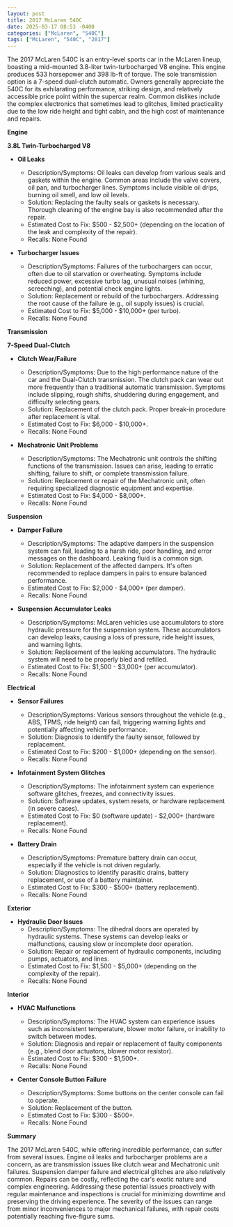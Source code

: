 ```yaml
---
layout: post
title: 2017 McLaren 540C
date: 2025-03-17 08:53 -0400
categories: ["McLaren", "540C"]
tags: ["McLaren", "540C", "2017"]
---
```

The 2017 McLaren 540C is an entry-level sports car in the McLaren lineup, boasting a mid-mounted 3.8-liter twin-turbocharged V8 engine. This engine produces 533 horsepower and 398 lb-ft of torque. The sole transmission option is a 7-speed dual-clutch automatic. Owners generally appreciate the 540C for its exhilarating performance, striking design, and relatively accessible price point within the supercar realm. Common dislikes include the complex electronics that sometimes lead to glitches, limited practicality due to the low ride height and tight cabin, and the high cost of maintenance and repairs.

**Engine**

**3.8L Twin-Turbocharged V8**

*   **Oil Leaks**
    *   Description/Symptoms: Oil leaks can develop from various seals and gaskets within the engine. Common areas include the valve covers, oil pan, and turbocharger lines. Symptoms include visible oil drips, burning oil smell, and low oil levels.
    *   Solution: Replacing the faulty seals or gaskets is necessary. Thorough cleaning of the engine bay is also recommended after the repair.
    *   Estimated Cost to Fix: $500 - $2,500+ (depending on the location of the leak and complexity of the repair).
    *   Recalls: None Found

*   **Turbocharger Issues**
    *   Description/Symptoms: Failures of the turbochargers can occur, often due to oil starvation or overheating. Symptoms include reduced power, excessive turbo lag, unusual noises (whining, screeching), and potential check engine lights.
    *   Solution: Replacement or rebuild of the turbochargers. Addressing the root cause of the failure (e.g., oil supply issues) is crucial.
    *   Estimated Cost to Fix: $5,000 - $10,000+ (per turbo).
    *   Recalls: None Found

**Transmission**

**7-Speed Dual-Clutch**

*   **Clutch Wear/Failure**
    *   Description/Symptoms: Due to the high performance nature of the car and the Dual-Clutch transmission. The clutch pack can wear out more frequently than a traditional automatic transmission. Symptoms include slipping, rough shifts, shuddering during engagement, and difficulty selecting gears.
    *   Solution: Replacement of the clutch pack. Proper break-in procedure after replacement is vital.
    *   Estimated Cost to Fix: $6,000 - $10,000+.
    *   Recalls: None Found

*   **Mechatronic Unit Problems**
    *   Description/Symptoms: The Mechatronic unit controls the shifting functions of the transmission. Issues can arise, leading to erratic shifting, failure to shift, or complete transmission failure.
    *   Solution: Replacement or repair of the Mechatronic unit, often requiring specialized diagnostic equipment and expertise.
    *   Estimated Cost to Fix: $4,000 - $8,000+.
    *   Recalls: None Found

**Suspension**

*   **Damper Failure**
    *   Description/Symptoms: The adaptive dampers in the suspension system can fail, leading to a harsh ride, poor handling, and error messages on the dashboard. Leaking fluid is a common sign.
    *   Solution: Replacement of the affected dampers. It's often recommended to replace dampers in pairs to ensure balanced performance.
    *   Estimated Cost to Fix: $2,000 - $4,000+ (per damper).
    *   Recalls: None Found

*   **Suspension Accumulator Leaks**
    *   Description/Symptoms: McLaren vehicles use accumulators to store hydraulic pressure for the suspension system. These accumulators can develop leaks, causing a loss of pressure, ride height issues, and warning lights.
    *   Solution: Replacement of the leaking accumulators. The hydraulic system will need to be properly bled and refilled.
    *   Estimated Cost to Fix: $1,500 - $3,000+ (per accumulator).
    *   Recalls: None Found

**Electrical**

*   **Sensor Failures**
    *   Description/Symptoms: Various sensors throughout the vehicle (e.g., ABS, TPMS, ride height) can fail, triggering warning lights and potentially affecting vehicle performance.
    *   Solution: Diagnosis to identify the faulty sensor, followed by replacement.
    *   Estimated Cost to Fix: $200 - $1,000+ (depending on the sensor).
    *   Recalls: None Found

*   **Infotainment System Glitches**
    *   Description/Symptoms: The infotainment system can experience software glitches, freezes, and connectivity issues.
    *   Solution: Software updates, system resets, or hardware replacement (in severe cases).
    *   Estimated Cost to Fix: $0 (software update) - $2,000+ (hardware replacement).
    *   Recalls: None Found

*   **Battery Drain**
    *   Description/Symptoms: Premature battery drain can occur, especially if the vehicle is not driven regularly.
    *   Solution: Diagnostics to identify parasitic drains, battery replacement, or use of a battery maintainer.
    *   Estimated Cost to Fix: $300 - $500+ (battery replacement).
    *   Recalls: None Found

**Exterior**

*   **Hydraulic Door Issues**
    *   Description/Symptoms: The dihedral doors are operated by hydraulic systems. These systems can develop leaks or malfunctions, causing slow or incomplete door operation.
    *   Solution: Repair or replacement of hydraulic components, including pumps, actuators, and lines.
    *   Estimated Cost to Fix: $1,500 - $5,000+ (depending on the complexity of the repair).
    *   Recalls: None Found

**Interior**

*   **HVAC Malfunctions**
    *   Description/Symptoms: The HVAC system can experience issues such as inconsistent temperature, blower motor failure, or inability to switch between modes.
    *   Solution: Diagnosis and repair or replacement of faulty components (e.g., blend door actuators, blower motor resistor).
    *   Estimated Cost to Fix: $300 - $1,500+.
    *   Recalls: None Found

*   **Center Console Button Failure**
    *   Description/Symptoms: Some buttons on the center console can fail to operate.
    *   Solution: Replacement of the button.
    *   Estimated Cost to Fix: $300 - $500+.
    *   Recalls: None Found

**Summary**

The 2017 McLaren 540C, while offering incredible performance, can suffer from several issues. Engine oil leaks and turbocharger problems are a concern, as are transmission issues like clutch wear and Mechatronic unit failures. Suspension damper failure and electrical glitches are also relatively common. Repairs can be costly, reflecting the car's exotic nature and complex engineering. Addressing these potential issues proactively with regular maintenance and inspections is crucial for minimizing downtime and preserving the driving experience. The severity of the issues can range from minor inconveniences to major mechanical failures, with repair costs potentially reaching five-figure sums.

